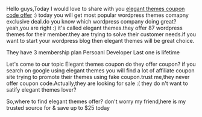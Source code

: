 Hello guys,Today I would love to share with you <a href="https://www.bloggingstart.com/elegant-themes-coupon-code/">elegant themes coupon code offer</a> :) today you will get most popular wordpress themes comapny exclusive deal.do you know which wordpress company doing great? yeah,you are right :) it's called elegant themes.they offer 87 wordpress themes for their member.they are trying to solve their customer needs.if you want to start your wordpress blog then elegant themes will be great choice.

They have 3 membership plan 
Persoanl 
Developer
Last one is lifetime

Let's come to our topic Elegant themes coupon do they offer coupon? if you search on google using elegant themes you will find a lot of affiliate coupon site trying to promote their themes using fake coupon.trust me,they never offer coupon code.Actually,they are looking for sale :( they do n't want to satify elegant themes lover?

So,where to find elegant themes offer?
don't worry my friend,here is my trusted source for  & save up to $25 today



